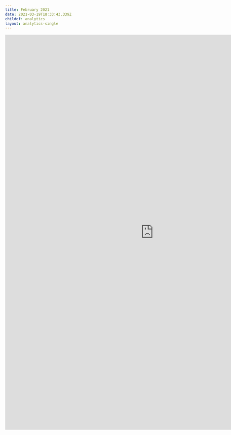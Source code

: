 ```yaml
---
title: February 2021
date: 2021-03-19T18:33:43.339Z
childof: analytics
layout: analytics-single
---
```

<iframe width="960" height="1280" src="https://datastudio.google.com/embed/reporting/05f5b773-dcfb-4fad-9caa-2be1fbb85e3c/page/tPw8" frameborder="0" style="border:0" allowfullscreen></iframe>
